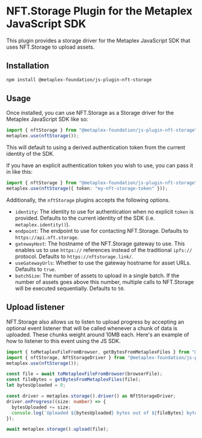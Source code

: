 # NFT.Storage Plugin for the Metaplex JavaScript SDK

This plugin provides a storage driver for the Metaplex JavaScript SDK that uses NFT.Storage to upload assets.

## Installation

```sh
npm install @metaplex-foundation/js-plugin-nft-storage
```

## Usage

Once installed, you can use NFT.Storage as a Storage driver for the Metaplex JavaScript SDK like so:

```ts
import { nftStorage } from "@metaplex-foundation/js-plugin-nft-storage";
metaplex.use(nftStorage());
```

This will default to using a derived authentication token from the current identity of the SDK.

If you have an explicit authentication token you wish to use, you can pass it in like this:

```ts
import { nftStorage } from "@metaplex-foundation/js-plugin-nft-storage";
metaplex.use(nftStorage({ token: "my-nft-storage-token" }));
```

Additionally, the `nftStorage` plugins accepts the following options.

- `identity`: The identity to use for authentication when no explicit `token` is provided. Defaults to the current identity of the SDK (i.e. `metaplex.identity()`).
- `endpoint`: The endpoint to use for contacting NFT.Storage. Defaults to `https://api.nft.storage`.
- `gatewayHost`: The hostname of the NFT.Storage gateway to use. This enables us to use `https://` references instead of the traditional `ipfs://` protocol. Defaults to `https://nftstorage.link/`.
- `useGatewayUrls`: Whether to use the gateway hostname for asset URLs. Defaults to `true`.
- `batchSize`: The number of assets to upload in a single batch. If the number of assets goes above this number, multiple calls to NFT.Storage will be executed sequentially. Defaults to `50`.

## Upload listener

NFT.Storage also allows us to listen to upload progress by accepting an optional event listener that will be called whenever a chunk of data is uploaded. These chunks weight around 10MB each. Here's an example of how to listener to this event using the JS SDK.

```ts
import { toMetaplexFileFromBrowser, getBytesFromMetaplexFiles } from "@metaplex-foundation/js";
import { nftStorage, NftStorageDriver } from "@metaplex-foundation/js-plugin-nft-storage";
metaplex.use(nftStorage());

const file = await toMetaplexFileFromBrowser(browserFile);
const fileBytes = getBytesFromMetaplexFiles(file);
let bytesUploaded = 0;

const driver = metaplex.storage().driver() as NftStorageDriver;
driver.onProgress((size: number) => {
  bytesUploaded += size;
  console.log(`Uploaded ${bytesUploaded} bytes out of ${fileBytes} bytes`);
});

await metaplex.storage().upload(file);
```
